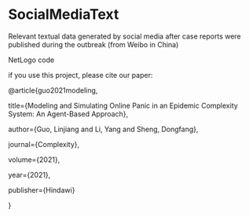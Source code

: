# SocialMediaText
Relevant textual data generated by social media after case reports were published during the outbreak (from Weibo in China)

NetLogo code

if you use this project, please cite our paper:

@article{guo2021modeling,

  title={Modeling and Simulating Online Panic in an Epidemic Complexity System: An Agent-Based Approach},
  
  author={Guo, Linjiang and Li, Yang and Sheng, Dongfang},
  
  journal={Complexity},
  
  volume={2021},
  
  year={2021},
  
  publisher={Hindawi}
  
}
